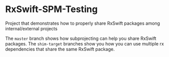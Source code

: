 # RxSwift-SPM-Testing
Project that demonstrates how to properly share RxSwift packages among internal/external projects

The `master` branch shows how subprojecting can help you share RxSwift packages. The `shim-target` branches show you how you can use multiple rx dependencies that share the same RxSwift package.
